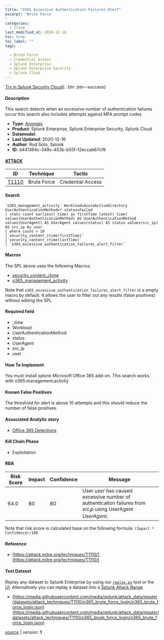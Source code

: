 ```yaml
---
title: "O365 Excessive Authentication Failures Alert"
excerpt: "Brute Force
"
categories:
  - Cloud
last_modified_at: 2020-12-16
toc: true
toc_label: ""
tags:

  - Brute Force
  - Credential Access
  - Splunk Enterprise
  - Splunk Enterprise Security
  - Splunk Cloud
---
```




[Try in Splunk Security Cloud](https://www.splunk.com/en_us/cyber-security.html){: .btn .btn--success}

#### Description

This search detects when an excessive number of authentication failures occur this search also includes attempts against MFA prompt codes

- **Type**: [Anomaly](https://github.com/splunk/security_content/wiki/object-Analytic-Types)
- **Product**: Splunk Enterprise, Splunk Enterprise Security, Splunk Cloud
- **Datamodel**: 
- **Last Updated**: 2020-12-16
- **Author**: Rod Soto, Splunk
- **ID**: d441364c-349c-453b-b55f-12eccab67cf9


#### [ATT&CK](https://attack.mitre.org/)

| ID             | Technique        |  Tactic             |
| -------------- | ---------------- |-------------------- |
| [T1110](https://attack.mitre.org/techniques/T1110/) | Brute Force | Credential Access |

#### Search

```
`o365_management_activity` Workload=AzureActiveDirectory UserAuthenticationMethod=* status=Failed 
| stats count earliest(_time) as firstTime latest(_time) values(UserAuthenticationMethod) AS UserAuthenticationMethod values(UserAgent) AS UserAgent values(status) AS status values(src_ip) AS src_ip by user 
| where count > 10 
|`security_content_ctime(firstTime)` 
|`security_content_ctime(lastTime)` 
| `o365_excessive_authentication_failures_alert_filter`
```

#### Macros
The SPL above uses the following Macros:
* [security_content_ctime](https://github.com/splunk/security_content/blob/develop/macros/security_content_ctime.yml)
* [o365_management_activity](https://github.com/splunk/security_content/blob/develop/macros/o365_management_activity.yml)

Note that `o365_excessive_authentication_failures_alert_filter` is a empty macro by default. It allows the user to filter out any results (false positives) without editing the SPL.

#### Required field
* _time
* Workload
* UserAuthenticationMethod
* status
* UserAgent
* src_ip
* user


#### How To Implement
You must install splunk Microsoft Office 365 add-on. This search works with o365:management:activity

#### Known False Positives
The threshold for alert is above 10 attempts and this should reduce the number of false positives.

#### Associated Analytic story
* [Office 365 Detections](/stories/office_365_detections)


#### Kill Chain Phase
* Exploitation



#### RBA

| Risk Score  | Impact      | Confidence   | Message      |
| ----------- | ----------- |--------------|--------------|
| 64.0 | 80 | 80 | User $user$ has caused excessive number of authentication failures from $src_ip$ using UserAgent $UserAgent$. |


Note that risk score is calculated base on the following formula: `(Impact * Confidence)/100`



#### Reference

* [https://attack.mitre.org/techniques/T1110/](https://attack.mitre.org/techniques/T1110/)



#### Test Dataset
Replay any dataset to Splunk Enterprise by using our [`replay.py`](https://github.com/splunk/attack_data#using-replaypy) tool or the [UI](https://github.com/splunk/attack_data#using-ui).
Alternatively you can replay a dataset into a [Splunk Attack Range](https://github.com/splunk/attack_range#replay-dumps-into-attack-range-splunk-server)


* [https://media.githubusercontent.com/media/splunk/attack_data/master/datasets/attack_techniques/T1110/o365_brute_force_login/o365_brute_force_login.json](https://media.githubusercontent.com/media/splunk/attack_data/master/datasets/attack_techniques/T1110/o365_brute_force_login/o365_brute_force_login.json)



[*source*](https://github.com/splunk/security_content/tree/develop/detections/cloud/o365_excessive_authentication_failures_alert.yml) \| *version*: **1**